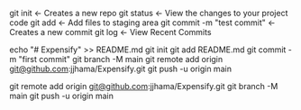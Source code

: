 git init <- Creates a new repo
git status <- View the changes to your project code
git add <- Add files to staging area
git commit -m "test commit" <- Creates a new commit
git log <- View Recent Commits


echo "# Expensify" >> README.md
git init
git add README.md
git commit -m "first commit"
git branch -M main
git remote add origin git@github.com:jjhama/Expensify.git
git push -u origin main


git remote add origin git@github.com:jjhama/Expensify.git
git branch -M main
git push -u origin main
